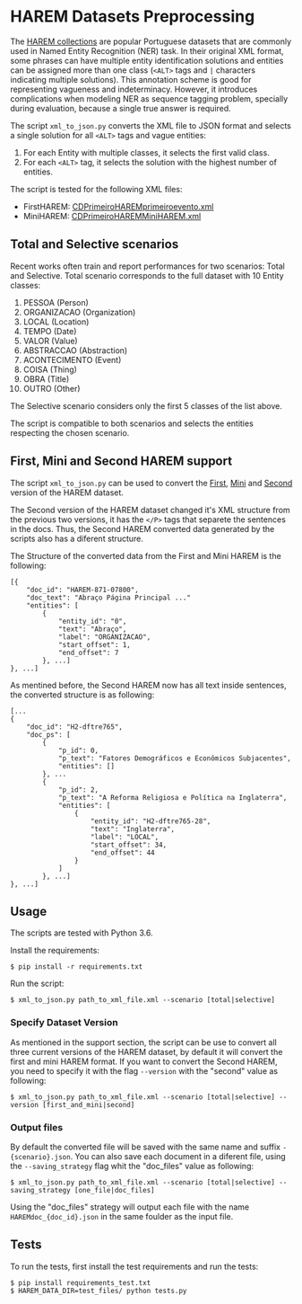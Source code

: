 # HAREM Datasets Preprocessing

The [HAREM collections](https://www.linguateca.pt/HAREM/) are popular Portuguese datasets that are commonly used in Named Entity Recognition (NER) task. In their original XML format, some phrases can have multiple entity identification solutions and entities can be assigned more than one class (`<ALT>` tags and `|` characters indicating multiple solutions).
This annotation scheme is good for representing vagueness and indeterminacy. However, it introduces complications when modeling NER as sequence tagging problem, specially during evaluation, because a single true answer is required.

The script `xml_to_json.py` converts the XML file to JSON format and selects a single solution for all `<ALT>` tags and vague entities: 

1. For each Entity with multiple classes, it selects the first valid class.
2. For each `<ALT>` tag, it selects the solution with the highest number of entities.

The script is tested for the following XML files:

- FirstHAREM: [CDPrimeiroHAREMprimeiroevento.xml](https://www.linguateca.pt/aval_conjunta/HAREM/CDPrimeiroHAREMprimeiroevento.xml)
- MiniHAREM: [CDPrimeiroHAREMMiniHAREM.xml](https://www.linguateca.pt/aval_conjunta/HAREM/CDPrimeiroHAREMMiniHAREM.xml)


## Total and Selective scenarios

Recent works often train and report performances for two scenarios: Total and Selective. Total scenario corresponds to the full dataset with 10 Entity classes:

1. PESSOA (Person)
2. ORGANIZACAO (Organization)
3. LOCAL (Location)
4. TEMPO (Date)
5. VALOR (Value)
6. ABSTRACCAO (Abstraction)
7. ACONTECIMENTO (Event)
8. COISA (Thing)
9. OBRA (Title)
10. OUTRO (Other)

The Selective scenario considers only the first 5 classes of the list above.

The script is compatible to both scenarios and selects the entities respecting the chosen scenario.

## First, Mini and Second HAREM support

The script `xml_to_json.py` can be used to convert the [First](https://www.linguateca.pt/aval_conjunta/HAREM/CDPrimeiroHAREMprimeiroevento.xml), [Mini](https://www.linguateca.pt/aval_conjunta/HAREM/CDPrimeiroHAREMMiniHAREM.xml) and [Second](https://www.linguateca.pt/aval_conjunta/HAREM/CDSegundoHAREM.xml) version of the HAREM dataset. 

The Second version of the HAREM dataset changed it's XML structure from the previous two versions, it has the `</P>` tags that separete the sentences in the docs. Thus, the Second HAREM converted data generated by the scripts also has a diferent structure.

The Structure of the converted data from the First and Mini HAREM is the following:
    
    [{
        "doc_id": "HAREM-871-07800",
        "doc_text": "Abraço Página Principal ..."
        "entities": [
            {
                "entity_id": "0",
                "text": "Abraço",
                "label": "ORGANIZACAO",
                "start_offset": 1,
                "end_offset": 7
            }, ...]            
    }, ...]

As mentined before, the Second HAREM now has all text inside sentences, the converted structure is as following:

    [...
    {
        "doc_id": "H2-dftre765",
        "doc_ps": [
            {
                "p_id": 0,
                "p_text": "Fatores Demográficos e Econômicos Subjacentes",
                "entities": []
            }, ...
            {
                "p_id": 2,
                "p_text": "A Reforma Religiosa e Política na Inglaterra",
                "entities": [
                    {
                        "entity_id": "H2-dftre765-28",
                        "text": "Inglaterra",
                        "label": "LOCAL",
                        "start_offset": 34,
                        "end_offset": 44
                    }
                ]
            }, ...]
    }, ...]


## Usage

The scripts are tested with Python 3.6.

Install the requirements:

    $ pip install -r requirements.txt

Run the script:

    $ xml_to_json.py path_to_xml_file.xml --scenario [total|selective]

### Specify Dataset Version

As mentioned in the support section, the script can be use to convert all three current versions of the HAREM dataset, by default it will convert the first and mini HAREM format. If you want to convert the Second HAREM, you need to specify it with the flag `--version` with the "second" value as following:

    $ xml_to_json.py path_to_xml_file.xml --scenario [total|selective] --version [first_and_mini|second]

### Output files

By default the converted file will be saved with the same name and suffix `-{scenario}.json`. You can also save each document in a diferent file, using the `--saving_strategy` flag whit the "doc_files" value as following:

    $ xml_to_json.py path_to_xml_file.xml --scenario [total|selective] --saving_strategy [one_file|doc_files]

Using the "doc_files" strategy will output each file with the name `HAREMdoc_{doc_id}.json` in the same foulder as the input file.

## Tests

To run the tests, first install the test requirements and run the tests:

    $ pip install requirements_test.txt
    $ HAREM_DATA_DIR=test_files/ python tests.py
